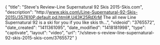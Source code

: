 {
    "title": "Steve's Review-Line Supernatural 92 Skis 2015-Skis.com",
    "description": "http:\/\/www.skis.com\/Line-Supernatural-92-Skis-2015\/357610P,default,pd.html#.U43K25RdXrM The all new Line Supernatural 92 is a ski for you if you like skis th...",
    "videoid": "3765572",
    "date_created": "1411361095",
    "date_modified": "1418181998",
    "type": "captivate",
    "layout": "video",
    "url": "\/v\/steve-s-review-line-supernatural-92-skis-2015-skis-com\/3765572"
}